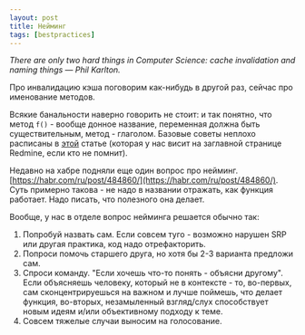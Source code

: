 ```yaml
---
layout: post
title: Нейминг
tags: [bestpractices]
---
```

_There are only two hard things in Computer Science: cache invalidation and naming things — Phil Karlton._

Про инвалидацию кэша поговорим как-нибудь в другой раз, сейчас про именование методов.

Всякие банальности наверно говорить не стоит: и так понятно, что метод `f()` - вообще донное название, переменная должна быть существительным, метод - глаголом. 
Базовые советы неплохо расписаны в [этой](https://habr.com/ru/post/424051/) статье (которая у нас висит на заглавной странице Redmine, если кто не помнит). 

Недавно на хабре подняли еще один вопрос про нейминг.
[https://habr.com/ru/post/484860/](https://habr.com/ru/post/484860/).
Суть примерно такова - не надо в названии отражать, как функция работает. Надо писать, что полезного она делает. 

Вообще, у нас в отделе вопрос нейминга решается обычно так:
1. Попробуй назвать сам. Если совсем туго - возможно нарушен SRP или другая практика, код надо отрефакторить.
2. Попроси помочь старшего друга, но хотя бы 2-3 варианта предложи сам.
3. Спроси команду. "Если хочешь что-то понять - объясни другому". Если объясняешь человеку, который не в контексте - то, во-первых, сам сконцентрируешься на важном и лучше поймешь, что делает функция, во-вторых, незамыленный взгляд/слух способствует новым идеям и/или объективному подходу к теме.
4. Совсем тяжелые случаи выносим на голосование.
